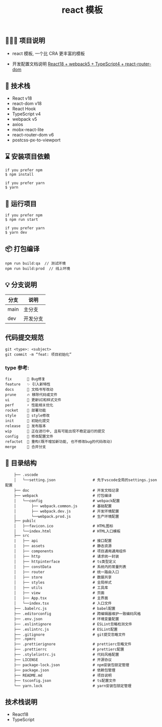 <h1 align="center">react 模板</h1>
<br/>

## 👨🏻‍💻 项目说明

-   react 模板, 一个比 CRA 更丰富的模板

-   开发配置文档说明 [React18 + webpack5 + TypeScript4 + react-router-dom](https://juejin.cn/post/7197790401495121977)

## 🚀 技术栈

-   React v18
-   react-dom v18
-   React Hook
-   TypeScript v4
-   webpack v5
-   axios
-   mobx-react-lite
-   react-router-dom v6
-   postcss-px-to-viewport

## ⌛️ 安装项目依赖

```
if you prefer npm
$ npm install

if you prefer yarn
$ yarn
```

## 🚀 运行项目

```
if you prefer npm
$ npm run start

if you prefer yarn
$ yarn dev
```

## 📦 打包编译

```
npm run build:qa  // 测试环境
npm run build:prod  // 线上环境
```

## 💡 分支说明

| 分支 | 说明     |
| ---- | -------- |
| main | 主分支   |
| dev  | 开发分支 |

## 代码提交规范

```
git <type>: <subject>
git commit -m “feat: 项目初始化”
```

### type 参考:

```
fix       🐛 Bug修复
feature   ✨ 引入新特性
docs      📝 文档书写改动
prune     🔥 移除代码或文件
ui        💄 更新UI和样式文件
perf      ⚡ 性能相关优化
rocket    🚀 部署功能
style     🎨 style修改
init      🎉 初始化提交
release   🔖 发布版本
wip       🚧 正在进行中, 且有可能出现不稳定运行的提交
config    🔧 修改配置文件
refactot  🔨 重构(既不增加新功能, 也不修改bug的代码改动)
merge     🔀 合并分支
```

## 📂 目录结构

```
    ├── .vscode
    │   └──setting.json                 # 先于vscode全局的settings.json配置
    ├── doc                             # 开发文档记录
    ├── webpack                         # 打包编译
    │   └──config                       # webpack配置
    │       ├── webpack.common.js       # 基础配置
    │       ├── webpack.dev.js          # 开发环境配置
    │       └──webpack.prod.js          # 生产环境配置
    ├── pubilc
    │   ├──favicon.ico                  # HTML图标
    │   └──index.html                   # HTML入口模板
    ├── src
    |   ├── api                         # 接口配置
    |   ├── assets                      # 静态资源
    │   ├── components                  # 项目通用通用组件
    │   ├── http                        # 请求统一封装
    │   ├── httpinterface               # ts类型定义
    │   ├── constData                   # 系统内的常量列表
    │   ├── router                      # 统一路由入口
    │   ├── store                       # 数据共享
    │   ├── styles                      # 全局样式
    │   ├── utils                       # 工具库
    │   ├── view                        # 页面
    │   ├── App.tsx                     # 主界面
    │   └──index.tsx                    # 入口文件
    ├── .babelrc.js                     # babel配置
    ├── .editorconfig                   # 跨编辑器维护一致编码风格
    ├── .env.json                       # 环境变量配置
    ├── .eslintignore                   # ESLint忽略检测文件
    ├── .eslintrc.js                    # ESLint配置
    ├── .gitignore                      # git提交忽略文件
    ├── .npmrc
    ├── .prettierignore                 # prettierc忽略文件
    ├── .prettierrc                     # prettierc配置
    ├── .stylelintrc.js                 # 代码风格配置
    ├── LICENSE                         # 开源协议
    ├── package-lock.json               # npm安装包锁定管理
    ├── package.json                    # 依赖包管理
    ├── README.md                       # 项目说明
    ├── tsconfig.json                   # ts配置文件
    └── yarn.lock                       # yarn安装包锁定管理

```

## 技术栈说明

-   React18
-   TypeScript

